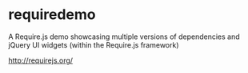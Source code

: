 requiredemo
===========

A Require.js demo showcasing multiple versions of dependencies and jQuery UI widgets (within the Require.js framework)

http://requirejs.org/